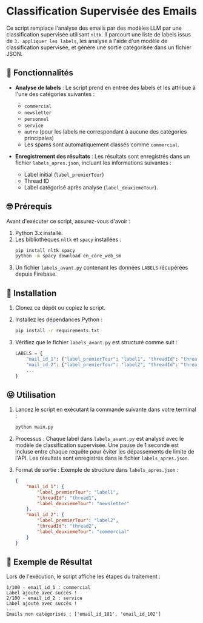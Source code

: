 # Classification Supervisée des Emails

Ce script remplace l'analyse des emails par des modèles LLM par une classification supervisée utilisant `nltk`. Il parcourt une liste de labels issus de `3. appliquer les labels`, les analyse à l'aide d'un modèle de classification supervisée, et génère une sortie catégorisée dans un fichier JSON.

## 🥰 Fonctionnalités

- **Analyse de labels** : Le script prend en entrée des labels et les attribue à l'une des catégories suivantes :
  - `commercial`
  - `newsletter`
  - `personnel`
  - `service`
  - `autre` (pour les labels ne correspondant à aucune des catégories principales)
  - Les spams sont automatiquement classés comme `commercial`.

- **Enregistrement des résultats** : Les résultats sont enregistrés dans un fichier `labels_apres.json`, incluant les informations suivantes :
  - Label initial (`label_premierTour`)
  - Thread ID
  - Label catégorisé après analyse (`label_deuxiemeTour`).

## 🤓 Prérequis

Avant d'exécuter ce script, assurez-vous d'avoir :

1. Python 3.x installé.
2. Les bibliothèques `nltk` et `spacy` installées :
   ```bash
   pip install nltk spacy
   python -m spacy download en_core_web_sm
   ```
3. Un fichier `labels_avant.py` contenant les données `LABELS` récupérées depuis Firebase.

## 🧐 Installation

1. Clonez ce dépôt ou copiez le script.
2. Installez les dépendances Python :
   ```bash
   pip install -r requirements.txt
   ```
3. Vérifiez que le fichier `labels_avant.py` est structuré comme suit :

    ```python
    LABELS = {
        "mail_id_1": {"label_premierTour": "label1", "threadId": "thread1"},
        "mail_id_2": {"label_premierTour": "label2", "threadId": "thread2"},
        ...
    }
    ```

## 😝 Utilisation

1. Lancez le script en exécutant la commande suivante dans votre terminal :
   ```bash
   python main.py
   ```
2. Processus : Chaque label dans `labels_avant.py` est analysé avec le modèle de classification supervisée.
   Une pause de 1 seconde est incluse entre chaque requête pour éviter les dépassements de limite de l'API.
   Les résultats sont enregistrés dans le fichier `labels_apres.json`.

3. Format de sortie : Exemple de structure dans `labels_apres.json` :
   ```json
   {
       "mail_id_1": {
           "label_premierTour": "label1",
           "threadId": "thread1",
           "label_deuxiemeTour": "newsletter"
       },
       "mail_id_2": {
           "label_premierTour": "label2",
           "threadId": "thread2",
           "label_deuxiemeTour": "commercial"
       }
   }
   ```

## 🫣 Exemple de Résultat

Lors de l'exécution, le script affiche les étapes du traitement :
```less
1/100 - email_id_1 : commercial
Label ajouté avec succès !
2/100 - email_id_2 : service
Label ajouté avec succès !
...
Emails non catégorisés : ['email_id_101', 'email_id_102']
```